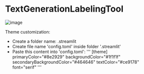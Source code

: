 # TextGenerationLabelingTool
![image](https://github.com/ntphuc149/TextGenerationLabelingTool/assets/99306941/a9e48312-64df-4373-81aa-4ac03d5550fe)

Theme customization:
- Create a folder name: .streamlit
- Create file name 'config.toml' inside folder '.streamlit'
- Paste this content into 'config.toml':
  '''
[theme]
primaryColor="#8e2929"
backgroundColor="#1f1f1f"
secondaryBackgroundColor="#464646"
textColor="#ce9178"
font="serif"
'''


